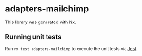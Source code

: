 # adapters-mailchimp

This library was generated with [Nx](https://nx.dev).

## Running unit tests

Run `nx test adapters-mailchimp` to execute the unit tests via [Jest](https://jestjs.io).

